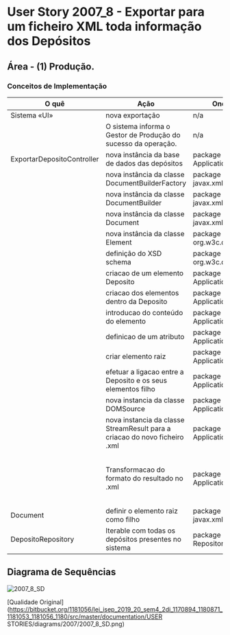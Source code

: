 # User Story 2007_8 - Exportar para um ficheiro XML toda informação dos Depósitos

## Área - (1) Produção.

### Conceitos de Implementação

| O quê                      | Ação                                                         | Onde                      | Método                                                       |
| -------------------------- | ------------------------------------------------------------ | ------------------------- | ------------------------------------------------------------ |
| Sistema «UI»               | nova exportação                                              | n/a                       | n/a                                                          |
|                            | O sistema informa o Gestor de Produção do sucesso da operação. | n/a                       | n/a                                                          |
| ExportarDepositoController | nova instância da base de dados das depósitos                | package Application       | new DepositoRepository()                                     |
|                            | nova instância da classe DocumentBuilderFactory              | package javax.xml.parsers | new DocumentBuilderFactory()                                 |
|                            | nova instância da classe DocumentBuilder                     | package javax.xml.parsers | new DocumentBuilder()                                        |
|                            | nova instância da classe Document                            | package javax.xml.parsers | new Document()                                               |
|                            | nova instância da classe Element                             | package org.w3c.dom       | createElement()                                              |
|                            | definição do XSD schema                                      | package org.w3c.dom       | setAttriibuteNS()                                            |
|                            | criacao de um elemento Deposito                              | package Application       | createElement("Deposito")                                    |
|                            | criacao dos elementos dentro da Deposito                     | package Application       | createElement()                                              |
|                            | introducao do conteúdo do elemento                           | package Application       | setTextContent()                                             |
|                            | definicao de um atributo                                     | package Application       | setAttribute()                                               |
|                            | criar elemento raiz                                          | package Application       | createElement("ChaoDeFabrica")                               |
|                            | efetuar a ligacao entre a Deposito e os seus elementos filho | package Application       | appendChild(Deposito)                                        |
|                            | nova instancia da classe DOMSource                           | package Application       | newDomSource()                                               |
|                            | nova instancia da classe StreamResult para a criacao do novo ficheiro .xml | package Application       | new StreamResult(new File("depositos.xml"))                  |
|                            | Transformacao do formato do resultado no .xml                | package Application       | TransformerFactory.newInstance(),  transformerFactory.newTransformer(), setOutputProperty(OutputKeys.INDENT, "yes"), setOutputProperty("{http://xml.apache.org/xslt}indent-amount", "4"), transform(source, result) |
| Document                   | definir o elemento raiz como filho                           | package javax.xml.parsers | appendChild()                                                |
| DepositoRepository         | Iterable com todas os depósitos presentes no sistema         | package Repository        | DepositoRepository.findAll()                                 |

## Diagrama de Sequências

![2007_8_SD](../../diagrams/2007/2007_8_SD.png)

[Qualidade Original](https://bitbucket.org/1181056/lei_isep_2019_20_sem4_2di_1170894_1180871_1181053_1181056_1180/src/master/documentation/USER STORIES/diagrams/2007/2007_8_SD.png)

